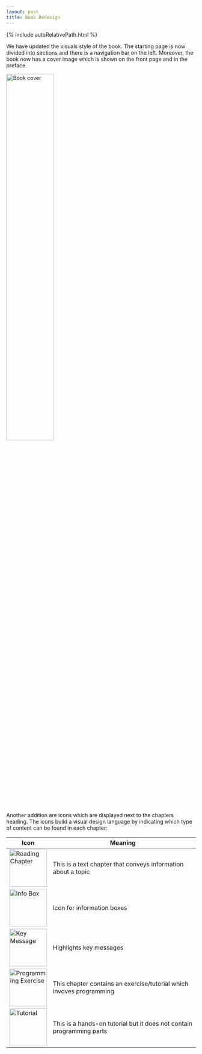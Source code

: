```yaml
---
layout: post
title: Book Redesign
---
```


{% include autoRelativePath.html %}

We have updated the visuals style of the book.
The starting page is now divided into sections and there is a navigation bar on the left.
Moreover, the book now has a cover image which is shown on the front page and in the preface.

<img src="{{pathToRoot}}/assets/images/Cover.png" alt="Book cover" width="50%" />

Another addition are icons which are displayed next to the chapters heading.
The icons build a visual design language by indicating which type of content can be found in each chapter:

| Icon | Meaning |
| --- | --- |
| <img src="{{pathToRoot}}/assets/images/ReadingChapter.png" alt="Reading Chapter" width="100px"/> | This is a text chapter that conveys information about a topic |
| <img src="{{pathToRoot}}/assets/images/InfoBox.png" alt="Info Box" width="100px"/> | Icon for information boxes |
| <img src="{{pathToRoot}}/assets/images/KeyMessage.png" alt="Key Message" width="100px"/> | Highlights key messages |
| <img src="{{pathToRoot}}/assets/images/ProgrammingExercise.png" alt="Programming Exercise" width="100px"/> | This chapter contains an exercise/tutorial which invoves programming |
| <img src="{{pathToRoot}}/assets/images/Tutorial.png" alt="Tutorial" width="100px"/> | This is a hands-on tutorial but it does not contain programming parts |



